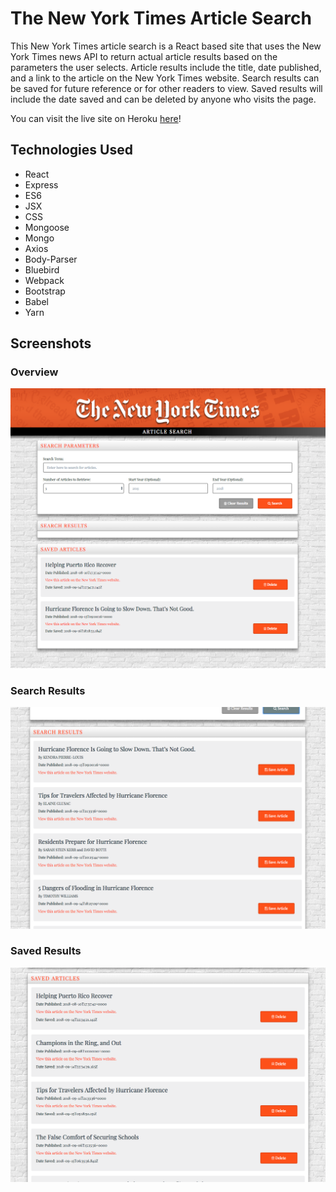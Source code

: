 # The New York Times Article Search

This New York Times article search is a React based site that uses the New York Times news API to return actual article results based on the parameters the user selects. Article results include the title, date published, and a link to the article on the New York Times website. Search results can be saved for future reference or for other readers to view. Saved results will include the date saved and can be deleted by anyone who visits the page.

You can visit the live site on Heroku [here](https://blooming-peak-74177.herokuapp.com/)!

## Technologies Used

* React
* Express
* ES6
* JSX
* CSS
* Mongoose
* Mongo
* Axios
* Body-Parser
* Bluebird
* Webpack
* Bootstrap
* Babel
* Yarn

## Screenshots

### Overview

![Screen Size](/screenshots/home.png)

### Search Results

![Screen Size](/screenshots/results.png)

### Saved Results

![Screen Size](/screenshots/saved.png)